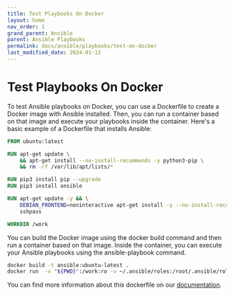 ```yaml
---
title: Test Playbooks On Docker
layout: home
nav_order: 1
grand_parent: Ansible
parent: Ansible Playbooks
permalink: docs/ansible/playbooks/test-on-docker
last_modified_date: 2024-01-13
---
```


# Test Playbooks On Docker

To test Ansible playbooks on Docker, you can use a Dockerfile to create a Docker image with Ansible installed. Then, you can run a container based on that image and execute your playbooks inside the container. Here's a basic example of a Dockerfile that installs Ansible:

```Dockerfile
FROM ubuntu:latest

RUN apt-get update \
    && apt-get install --no-install-recommends -y python3-pip \
    && rm -rf /var/lib/apt/lists/*

RUN pip3 install pip --upgrade
RUN pip3 install ansible

RUN apt-get update -y && \
    DEBIAN_FRONTEND=noninteractive apt-get install -y --no-install-recommends \
    sshpass

WORKDIR /work
```

You can build the Docker image using the docker build command and then run a container based on that image. Inside the container, you can execute your Ansible playbooks using the ansible-playbook command.

```bash
docker build -t ansible:ubuntu-latest .
docker run  -v "${PWD}":/work:ro -v ~/.ansible/roles:/root/.ansible/roles -v ~/.ssh:/root/.ssh:ro --rm ansible ansible-playbook playbook.yaml
```

You can find more information about this dockerfile on our [documentation](/docs/docker/dockerfiles/ansible).